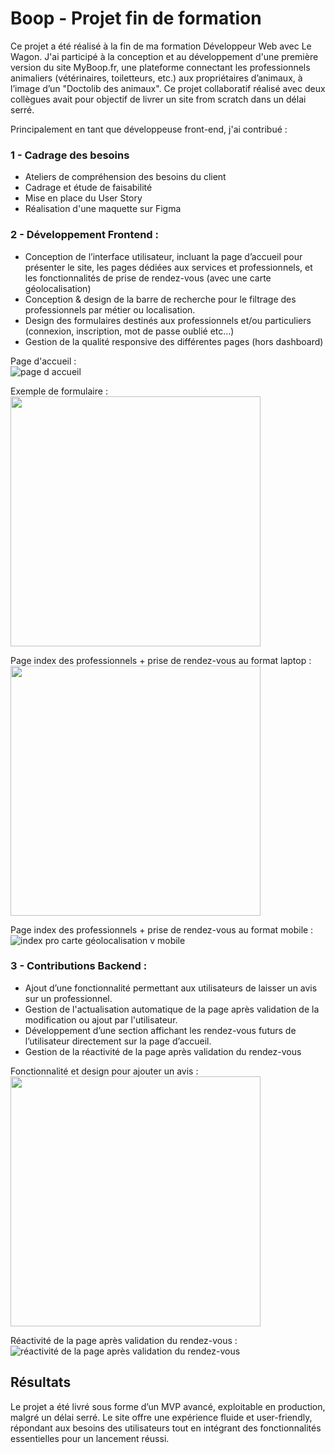 # Boop - Projet fin de formation

Ce projet a été réalisé à la fin de ma formation Développeur Web avec Le Wagon. 
J'ai participé à la conception et au développement d'une première version du site MyBoop.fr, une plateforme connectant les professionnels animaliers (vétérinaires, toiletteurs, etc.) aux propriétaires d’animaux, à l’image d’un "Doctolib des animaux". Ce projet collaboratif réalisé avec deux collègues avait pour objectif de livrer un site from scratch dans un délai serré.

Principalement en tant que développeuse front-end, j'ai contribué : 

 ### 1 - Cadrage des besoins
  - Ateliers de compréhension des besoins du client
  - Cadrage et étude de faisabilité
  - Mise en place du User Story
  - Réalisation d'une maquette sur Figma

 ### 2 - Développement Frontend :
  - Conception de l’interface utilisateur, incluant la page d’accueil pour présenter le site, les pages dédiées aux services et professionnels, et les fonctionnalités de prise de rendez-vous (avec une carte géolocalisation)
  - Conception & design de la barre de recherche pour le filtrage des professionnels par métier ou localisation.
  - Design des formulaires destinés aux professionnels et/ou particuliers (connexion, inscription, mot de passe oublié etc...)
  - Gestion de la qualité responsive des différentes pages (hors dashboard)

  Page d'accueil : 
  <br>
  ![page d accueil](https://github.com/user-attachments/assets/46343c20-c6aa-4e99-9b9f-b83971e5fb46)

  Exemple de formulaire :
  <br>
  <img src="https://github.com/user-attachments/assets/801c911b-cf33-40f3-b7b4-992249e5a3ca" width="400" />

  Page index des professionnels + prise de rendez-vous au format laptop : 
  <br>
  <img src="https://github.com/user-attachments/assets/25c9cc7a-d4f3-42bf-bbc6-ae09c0005e18" width="400" />

  Page index des professionnels + prise de rendez-vous au format mobile :
  <br>
  ![index pro carte géolocalisation v mobile](https://github.com/user-attachments/assets/2a81479b-5c39-44e2-8fc2-8b9a269b714d)


 ### 3 - Contributions Backend :
  - Ajout d’une fonctionnalité permettant aux utilisateurs de laisser un avis sur un professionnel.
  - Gestion de l'actualisation automatique de la page après validation de la modification ou ajout par l'utilisateur.
  - Développement d’une section affichant les rendez-vous futurs de l’utilisateur directement sur la page d’accueil.
  - Gestion de la réactivité de la page après validation du rendez-vous

Fonctionnalité et design pour ajouter un avis : 
<br>
<img src="https://github.com/user-attachments/assets/caddd3a3-17d6-4ff4-b6a8-cab9c6ca5c17" width="400" />

Réactivité de la page après validation du rendez-vous :
<br>
![réactivité de la page après validation du rendez-vous](https://github.com/user-attachments/assets/b47ac456-492c-4da9-8ca0-cd0f911ee005)




## Résultats
Le projet a été livré sous forme d’un MVP avancé, exploitable en production, malgré un délai serré. Le site offre une expérience fluide et user-friendly, répondant aux besoins des utilisateurs tout en intégrant des fonctionnalités essentielles pour un lancement réussi.

